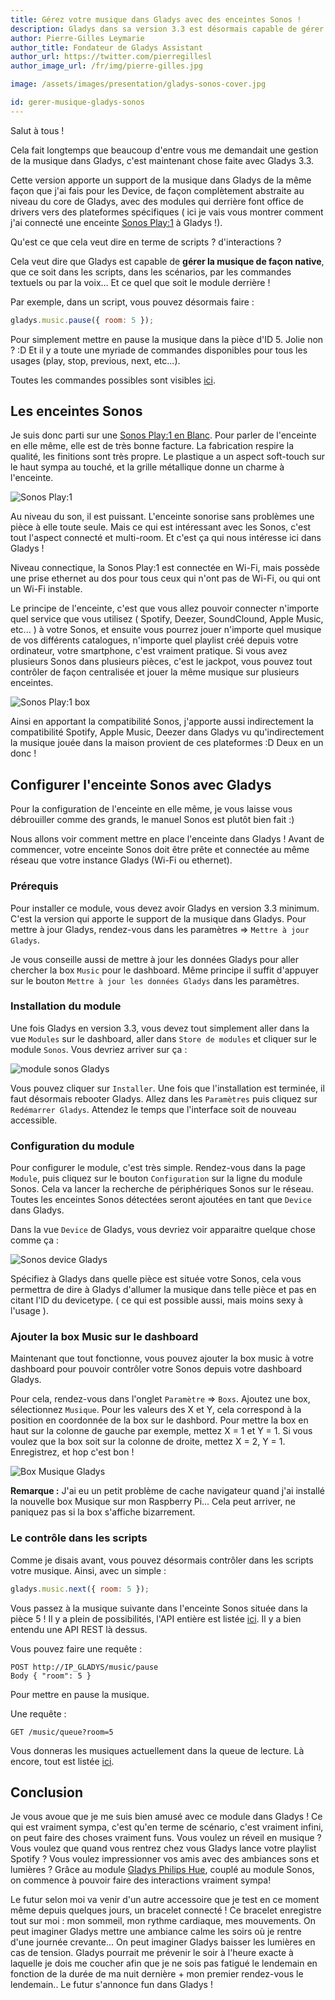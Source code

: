 ```yaml
---
title: Gérez votre musique dans Gladys avec des enceintes Sonos !
description: Gladys dans sa version 3.3 est désormais capable de gérer la musique ! Découvrez comment lire votre musique et vos playlists sur une enceinte Sonos.
author: Pierre-Gilles Leymarie
author_title: Fondateur de Gladys Assistant
author_url: https://twitter.com/pierregillesl
author_image_url: /fr/img/pierre-gilles.jpg

image: /assets/images/presentation/gladys-sonos-cover.jpg

id: gerer-musique-gladys-sonos
---
```


Salut à tous !

Cela fait longtemps que beaucoup d'entre vous me demandait une gestion de la musique dans Gladys, c'est maintenant chose faite avec Gladys 3.3.

Cette version apporte un support de la musique dans Gladys de la même façon que j'ai fais pour les Device, de façon complètement abstraite au niveau du core de Gladys, avec des modules qui derrière font office de drivers vers des plateformes spécifiques ( ici je vais vous montrer comment j'ai connecté une enceinte [Sonos Play:1](https://developer.gladysassistant.com/fr/link/sonos-play-1) à Gladys !).

Qu'est ce que cela veut dire en terme de scripts ? d'interactions ?

Cela veut dire que Gladys est capable de **gérer la musique de façon native**, que ce soit dans les scripts, dans les scénarios, par les commandes textuels ou par la voix... Et ce quel que soit le module derrière !

Par exemple, dans un script, vous pouvez désormais faire :

```javascript
gladys.music.pause({ room: 5 });
```

Pour simplement mettre en pause la musique dans la pièce d'ID 5. Jolie non ? :D Et il y a toute une myriade de commandes disponibles pour tous les usages (play, stop, previous, next, etc...).

Toutes les commandes possibles sont visibles [ici](https://github.com/gladysassistant/Gladys/blob/master/api/core/music/index.js).

## Les enceintes Sonos

Je suis donc parti sur une [Sonos Play:1 en Blanc](https://developer.gladysassistant.com/fr/link/sonos-play-1). Pour parler de l'enceinte en elle même, elle est de très bonne facture. La fabrication respire la qualité, les finitions sont très propre. Le plastique a un aspect soft-touch sur le haut sympa au touché, et la grille métallique donne un charme à l'enceinte.

<img alt="Sonos Play:1" src="/fr/img/articles/gladys-sonos/gladys-sonos.jpg" />

Au niveau du son, il est puissant. L'enceinte sonorise sans problèmes une pièce à elle toute seule. Mais ce qui est intéressant avec les Sonos, c'est tout l'aspect connecté et multi-room. Et c'est ça qui nous intéresse ici dans Gladys !

Niveau connectique, la Sonos Play:1 est connectée en Wi-Fi, mais possède une prise ethernet au dos pour tous ceux qui n'ont pas de Wi-Fi, ou qui ont un Wi-Fi instable.

Le principe de l'enceinte, c'est que vous allez pouvoir connecter n'importe quel service que vous utilisez ( Spotify, Deezer, SoundClound, Apple Music, etc... ) à votre Sonos, et ensuite vous pourrez jouer n'importe quel musique de vos différents catalogues, n'importe quel playlist créé depuis votre ordinateur, votre smartphone, c'est vraiment pratique. Si vous avez plusieurs Sonos dans plusieurs pièces, c'est le jackpot, vous pouvez tout contrôler de façon centralisée et jouer la même musique sur plusieurs enceintes.

<img alt="Sonos Play:1 box" src="/fr/img/articles/gladys-sonos/gladys-sonos-box.jpg" />

Ainsi en apportant la compatibilité Sonos, j'apporte aussi indirectement la compatibilité Spotify, Apple Music, Deezer dans Gladys vu qu'indirectement la musique jouée dans la maison provient de ces plateformes :D Deux en un donc !

## Configurer l'enceinte Sonos avec Gladys

Pour la configuration de l'enceinte en elle même, je vous laisse vous débrouiller comme des grands, le manuel Sonos est plutôt bien fait :)

Nous allons voir comment mettre en place l'enceinte dans Gladys ! Avant de commencer, votre enceinte Sonos doit être prête et connectée au même réseau que votre instance Gladys (Wi-Fi ou ethernet).

### Prérequis

Pour installer ce module, vous devez avoir Gladys en version 3.3 minimum. C'est la version qui apporte le support de la musique dans Gladys. Pour mettre à jour Gladys, rendez-vous dans les paramètres => `Mettre à jour Gladys`.

Je vous conseille aussi de mettre à jour les données Gladys pour aller chercher la box `Music` pour le dashboard. Même principe il suffit d'appuyer sur le bouton `Mettre à jour les données Gladys` dans les paramètres.

### Installation du module

Une fois Gladys en version 3.3, vous devez tout simplement aller dans la vue `Modules` sur le dashboard, aller dans `Store de modules` et cliquer sur le module `Sonos`. Vous devriez arriver sur ça :

<img alt="module sonos Gladys" src="/fr/img/articles/gladys-sonos/screenshot-gladys-store-sonos.jpg" />

Vous pouvez cliquer sur `Installer`. Une fois que l'installation est terminée, il faut désormais rebooter Gladys. Allez dans les `Paramètres` puis cliquez sur `Redémarrer Gladys`. Attendez le temps que l'interface soit de nouveau accessible.

### Configuration du module

Pour configurer le module, c'est très simple. Rendez-vous dans la page `Module`, puis cliquez sur le bouton `Configuration` sur la ligne du module Sonos. Cela va lancer la recherche de périphériques Sonos sur le réseau. Toutes les enceintes Sonos détectées seront ajoutées en tant que `Device` dans Gladys.

Dans la vue `Device` de Gladys, vous devriez voir apparaitre quelque chose comme ça :

<img alt="Sonos device Gladys" src="/fr/img/articles/gladys-sonos/sonos-device.jpg" />

Spécifiez à Gladys dans quelle pièce est située votre Sonos, cela vous permettra de dire à Gladys d'allumer la musique dans telle pièce et pas en citant l'ID du devicetype. ( ce qui est possible aussi, mais moins sexy à l'usage ).

### Ajouter la box Music sur le dashboard

Maintenant que tout fonctionne, vous pouvez ajouter la box music à votre dashboard pour pouvoir contrôler votre Sonos depuis votre dashboard Gladys.

Pour cela, rendez-vous dans l'onglet `Paramètre` => `Boxs`. Ajoutez une box, sélectionnez `Musique`. Pour les valeurs des X et Y, cela correspond à la position en coordonnée de la box sur le dashbord. Pour mettre la box en haut sur la colonne de gauche par exemple, mettez X = 1 et Y = 1. Si vous voulez que la box soit sur la colonne de droite, mettez X = 2, Y = 1. Enregistrez, et hop c'est bon !

<img alt="Box Musique Gladys" src="/fr/img/articles/gladys-sonos/screenshot-box-music-gladys.jpg" />

**Remarque :** J'ai eu un petit problème de cache navigateur quand j'ai installé la nouvelle box Musique sur mon Raspberry Pi... Cela peut arriver, ne paniquez pas si la box s'affiche bizarrement.

### Le contrôle dans les scripts

Comme je disais avant, vous pouvez désormais contrôler dans les scripts votre musique. Ainsi, avec un simple :

```javascript
gladys.music.next({ room: 5 });
```

Vous passez à la musique suivante dans l'enceinte Sonos située dans la pièce 5 ! Il y a plein de possibilités, l'API entière est listée [ici](https://github.com/gladysassistant/Gladys/blob/master/api/core/music/index.js). Il y a bien entendu une API REST là dessus.

Vous pouvez faire une requête :

```
POST http://IP_GLADYS/music/pause
Body { "room": 5 }
```

Pour mettre en pause la musique.

Une requête :

```
GET /music/queue?room=5
```

Vous donneras les musiques actuellement dans la queue de lecture. Là encore, tout est listée [ici](https://github.com/gladysassistant/Gladys/blob/master/config/routes.js#L154).

## Conclusion

Je vous avoue que je me suis bien amusé avec ce module dans Gladys ! Ce qui est vraiment sympa, c'est qu'en terme de scénario, c'est vraiment infini, on peut faire des choses vraiment funs. Vous voulez un réveil en musique ? Vous voulez que quand vous rentrez chez vous Gladys lance votre playlist Spotify ? Vous voulez impressionner vos amis avec des ambiances sons et lumières ? Grâce au module [Gladys Philips Hue](https://developer.gladysassistant.com/fr/modules/hue), couplé au module Sonos, on commence à pouvoir faire des interactions vraiment sympa!

Le futur selon moi va venir d'un autre accessoire que je test en ce moment même depuis quelques jours, un bracelet connecté ! Ce bracelet enregistre tout sur moi : mon sommeil, mon rythme cardiaque, mes mouvements. On peut imaginer Gladys mettre une ambiance calme les soirs où je rentre d'une journée crevante... On peut imaginer Gladys baisser les lumières en cas de tension. Gladys pourrait me prévenir le soir à l'heure exacte à laquelle je dois me coucher afin que je ne sois pas fatigué le lendemain en fonction de la durée de ma nuit dernière + mon premier rendez-vous le lendemain.. Le futur s'annonce fun dans Gladys !
